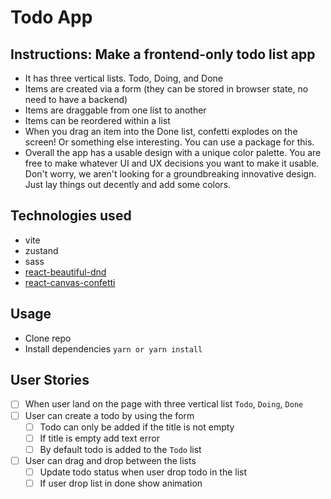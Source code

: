 # Todo App

## Instructions: Make a frontend-only todo list app

* It has three vertical lists. Todo, Doing, and Done
* Items are created via a form (they can be stored in browser state, no need to have
a backend)
* Items are draggable from one list to another
* Items can be reordered within a list
* When you drag an item into the Done list, confetti explodes on the screen! Or
something else interesting. You can use a package for this.
* Overall the app has a usable design with a unique color palette. You are free to
make whatever UI and UX decisions you want to make it usable. Don't worry, we aren't looking for a groundbreaking innovative design. Just lay things out decently and add some colors.

## Technologies used

* vite
* zustand
* sass
* [react-beautiful-dnd](https://github.com/atlassian/react-beautiful-dnd/tree/master)
* [react-canvas-confetti](https://www.npmjs.com/package/react-canvas-confetti)

## Usage

* Clone repo
* Install dependencies ``yarn or yarn install``

## User Stories

* [ ] When user land on the page with three vertical list ``Todo``, ``Doing``, ``Done``
* [ ] User can create a todo by using the form
  * [ ] Todo can only be added if the title is not empty
  * [ ] If title is empty add text error
  * [ ] By default todo is added to the ``Todo`` list
* [ ] User can drag and drop between the lists
  * [ ] Update todo status when user drop todo in the list
  * [ ] If user drop list in done show animation
